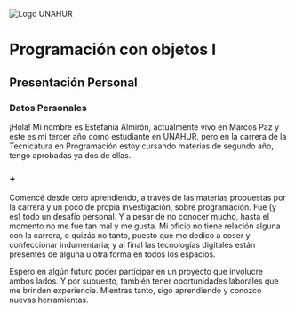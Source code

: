 ![Logo UNAHUR](./UNAHUR.png)

# Programación con objetos I
## Presentación Personal

### Datos Personales
¡Hola! Mi nombre es Estefania Almirón, actualmente vivo en Marcos Paz y este es mi tercer año como estudiante en UNAHUR, pero en la carrera de la Tecnicatura en Programación estoy cursando materias de segundo año, tengo aprobadas ya dos de ellas. 


### +

Comencé desde cero aprendiendo, a través de las materias propuestas por la carrera y un poco de propia investigación, sobre programación. Fue (y es) todo un desafío personal. 
Y a pesar de no conocer mucho, hasta el momento no me fue tan mal y me gusta.
Mi oficio no tiene relación alguna con la carrera, o quizás no tanto, puesto que me dedico a coser y confeccionar indumentaria; y al final las tecnologías digitales están presentes de alguna u otra forma en todos los espacios.

Espero en algún futuro poder participar en un proyecto que involucre ambos lados. Y por supuesto, también tener oportunidades laborales que me brinden experiencia. Mientras tanto, sigo aprendiendo y conozco nuevas herramientas.



